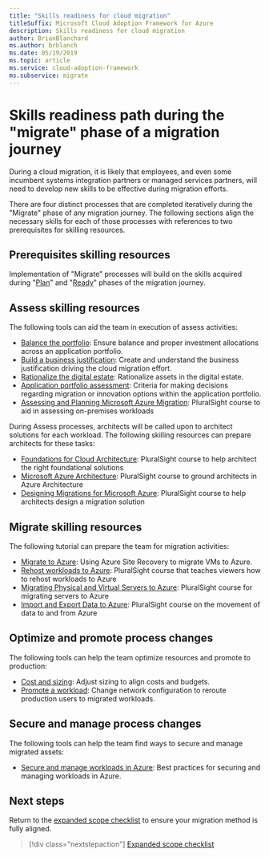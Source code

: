 ```yaml
---
title: "Skills readiness for cloud migration"
titleSuffix: Microsoft Cloud Adoption Framework for Azure
description: Skills readiness for cloud migration
author: BrianBlanchard
ms.author: brblanch
ms.date: 05/19/2019
ms.topic: article
ms.service: cloud-adoption-framework
ms.subservice: migrate
---
```


# Skills readiness path during the "migrate" phase of a migration journey

During a cloud migration, it is likely that employees, and even some incumbent systems integration partners or managed services partners, will need to develop new skills to be effective during migration efforts.

There are four distinct processes that are completed iteratively during the "Migrate" phase of any migration journey. The following sections align the necessary skills for each of those processes with references to two prerequisites for skilling resources.

## Prerequisites skilling resources

Implementation of "Migrate" processes will build on the skills acquired during "[Plan](../../strategy/suggested-skills.md)" and "[Ready](../../organize/suggested-skills.md)" phases of the migration journey.

## Assess skilling resources

The following tools can aid the team in execution of assess activities:

- [Balance the portfolio](./balance-the-portfolio.md): Ensure balance and proper investment allocations across an application portfolio.
- [Build a business justification](../../strategy/cloud-migration-business-case.md): Create and understand the business justification driving the cloud migration effort.
- [Rationalize the digital estate](../../digital-estate/rationalize.md): Rationalize assets in the digital estate.
- [Application portfolio assessment](https://docs.microsoft.com/learn/modules/app-and-infra-migration-and-modernization): Criteria for making decisions regarding migration or innovation options within the application portfolio.
- [Assessing and Planning Microsoft Azure Migration](https://www.pluralsight.com/courses/microsoft-azure-migration-assessing-planning): PluralSight course to aid in assessing on-premises workloads

During Assess processes, architects will be called upon to architect solutions for each workload. The following skilling resources can prepare architects for these tasks:

- [Foundations for Cloud Architecture](https://app.pluralsight.com/library/courses/cloud-architecture-foundations): PluralSight course to help architect the right foundational solutions
- [Microsoft Azure Architecture](https://app.pluralsight.com/library/courses/cloud-architecture-foundations): PluralSight course to ground architects in Azure Architecture
- [Designing Migrations for Microsoft Azure](https://app.pluralsight.com/library/courses/cloud-architecture-foundations): PluralSight course to help architects design a migration solution

## Migrate skilling resources

The following tutorial can prepare the team for migration activities:

- [Migrate to Azure](https://docs.microsoft.com/azure/site-recovery/migrate-tutorial-on-premises-azure): Using Azure Site Recovery to migrate VMs to Azure.
- [Rehost workloads to Azure](https://aka.ms/rehostcourse): PluralSight course that teaches viewers how to rehost workloads to Azure
- [Migrating Physical and Virtual Servers to Azure](https://app.pluralsight.com/library/courses/microsoft-azure-migrating-physical-virtual-servers/table-of-contents): PluralSight course for migrating servers to Azure
- [Import and Export Data to Azure](https://app.pluralsight.com/library/courses/microsoft-azure-import-export-data/table-of-contents): PluralSight course on the movement of data to and from Azure

## Optimize and promote process changes

The following tools can help the team optimize resources and promote to production:

- [Cost and sizing](../azure-best-practices/migrate-best-practices-costs.md): Adjust sizing to align costs and budgets.
- [Promote a workload](../azure-best-practices/migrate-best-practices-networking.md): Change network configuration to reroute production users to migrated workloads.

## Secure and manage process changes

The following tools can help the team find ways to secure and manage migrated assets:

- [Secure and manage workloads in Azure](../azure-best-practices/migrate-best-practices-security-management.md): Best practices for securing and managing workloads in Azure.

## Next steps

Return to the [expanded scope checklist](./index.md) to ensure your migration method is fully aligned.

> [!div class="nextstepaction"]
> [Expanded scope checklist](./index.md)
